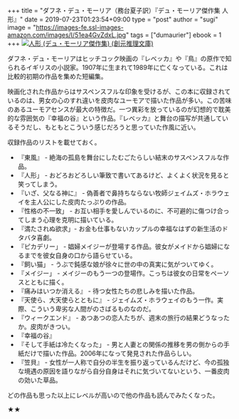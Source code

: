 +++
title = "ダフネ・デュ・モーリア（務台夏子訳）『デュ・モーリア傑作集 人形』"
date = 2019-07-23T01:23:54+09:00
type = "post"
author = "sugi"
image = "https://images-fe.ssl-images-amazon.com/images/I/51ea4GvZdxL.jpg"
tags = ["dumaurier"]
ebook = 1
+++
<a href="http://www.amazon.co.jp/exec/obidos/ASIN/4488206050/chezsugi-22/ref=nosim/" name="amazletlink" target="_blank"><img src="https://images-fe.ssl-images-amazon.com/images/I/51ea4GvZdxL.jpg" alt="人形 (デュ・モーリア傑作集) (創元推理文庫)" class="alignleft"/></a>

ダフネ・デュ・モーリアはヒッチコック映画の『レベッカ』や『鳥』の原作で知られるイギリスの小説家。1907年に生まれて1989年に亡くなっている。これは比較的初期の作品を集めた短編集。

映画化された作品からはサスペンスフルな印象を受けるが、この本に収録されているのは、男女の心のすれ違いを皮肉なユーモアで描いた作品が多い。この苦味のあるユーモアセンスが最大の特徴だ。一つ異彩を放っているのが幻想的で耽美的な雰囲気の『幸福の谷』という作品。『レベッカ』と舞台の描写が共通しているそうだし、もともとこういう感じだろうと思っていた作風に近い。

収録作品のリストを載せておく。

- 『東風』 - 絶海の孤島を舞台にしたむごたらしい結末のサスペンスフルな作品。
- 『人形」 - おどろおどろしい筆致で書いてあるけど、よくよく状況を見ると笑ってしまう。
- 『いざ、父なる神に』 - 偽善者で鼻持ちならない牧師ジェイムズ・ホラウェイを主人公にした皮肉たっぷりの作品。
- 『性格の不一致」 - お互い相手を愛しんでいるのに、不可避的に傷つけ合ってしまう心理を克明に描いている。
- 『満たされぬ欲求」- お金も仕事もないカップルの幸福なはずの新生活のドタバタ喜劇。
- 『ピカデリー」 - 娼婦メイジーが登場する作品。彼女がメイドから娼婦になるまでを彼女自身の口から語らせている。
- 『飼い猫」 - うぶで鈍感な娘が徐々に世の中の真実に気がついてゆく。
- 『メイジー」 - メイジーのもう一つの登場作。こっちは彼女の日常をペーソスとともに描く。
- 『痛みはいつか消える』 - 待つ女性たちの悲しみを描いた作品。
- 『天使ら、大天使らとともに』 - ジェイムズ・ホラウェイのもう一作。実際、こういう卑劣な人間がのさばるものなのだ。
- 『ウィークエンド』 - あつあつの恋人たちが、週末の旅行の結果どうなったか。皮肉がきつい。
- 『幸福の谷』
- 『そして手紙は冷たくなった」 - 男と人妻との関係の推移を男の側からの手紙だけで描いた作品。2006年になって発見された作品らしい。
- 『笠貝』 - 女性が一人称で自分の半生を振り返っているんだけど、今の孤独な境遇の原因を語りながら自分自身はそれに気づいてないという、一番皮肉の効いた草品。

どの作品も思った以上にレベルが高いので他の作品も読んでみたくなった。

★★